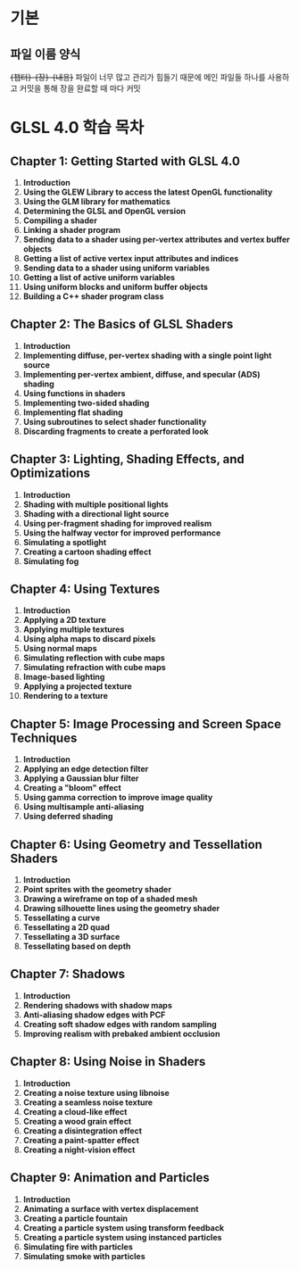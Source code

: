 # 기본
## 파일 이름 양식
~~{챕터}-{장}-{내용}~~
파일이 너무 많고 관리가 힘들기 때문에 메인 파일들 하나를 사용하고 커밋을 통해 장을 완료할 때 마다 커밋


# GLSL 4.0 학습 목차

## Chapter 1: Getting Started with GLSL 4.0
1. **Introduction**
2. **Using the GLEW Library to access the latest OpenGL functionality**
3. **Using the GLM library for mathematics**
4. **Determining the GLSL and OpenGL version**
5. **Compiling a shader**
6. **Linking a shader program**
7. **Sending data to a shader using per-vertex attributes and vertex buffer objects**
8. **Getting a list of active vertex input attributes and indices**
9. **Sending data to a shader using uniform variables**
10. **Getting a list of active uniform variables**
11. **Using uniform blocks and uniform buffer objects**
12. **Building a C++ shader program class**

## Chapter 2: The Basics of GLSL Shaders
1. **Introduction**
2. **Implementing diffuse, per-vertex shading with a single point light source**
3. **Implementing per-vertex ambient, diffuse, and specular (ADS) shading**
4. **Using functions in shaders**
5. **Implementing two-sided shading**
6. **Implementing flat shading**
7. **Using subroutines to select shader functionality**
8. **Discarding fragments to create a perforated look**

## Chapter 3: Lighting, Shading Effects, and Optimizations
1. **Introduction**
2. **Shading with multiple positional lights**
3. **Shading with a directional light source**
4. **Using per-fragment shading for improved realism**
5. **Using the halfway vector for improved performance**
6. **Simulating a spotlight**
7. **Creating a cartoon shading effect**
8. **Simulating fog**

## Chapter 4: Using Textures
1. **Introduction**
2. **Applying a 2D texture**
3. **Applying multiple textures**
4. **Using alpha maps to discard pixels**
5. **Using normal maps**
6. **Simulating reflection with cube maps**
7. **Simulating refraction with cube maps**
8. **Image-based lighting**
9. **Applying a projected texture**
10. **Rendering to a texture**

## Chapter 5: Image Processing and Screen Space Techniques
1. **Introduction**
2. **Applying an edge detection filter**
3. **Applying a Gaussian blur filter**
4. **Creating a "bloom" effect**
5. **Using gamma correction to improve image quality**
6. **Using multisample anti-aliasing**
7. **Using deferred shading**

## Chapter 6: Using Geometry and Tessellation Shaders
1. **Introduction**
2. **Point sprites with the geometry shader**
3. **Drawing a wireframe on top of a shaded mesh**
4. **Drawing silhouette lines using the geometry shader**
5. **Tessellating a curve**
6. **Tessellating a 2D quad**
7. **Tessellating a 3D surface**
8. **Tessellating based on depth**

## Chapter 7: Shadows
1. **Introduction**
2. **Rendering shadows with shadow maps**
3. **Anti-aliasing shadow edges with PCF**
4. **Creating soft shadow edges with random sampling**
5. **Improving realism with prebaked ambient occlusion**

## Chapter 8: Using Noise in Shaders
1. **Introduction**
2. **Creating a noise texture using libnoise**
3. **Creating a seamless noise texture**
4. **Creating a cloud-like effect**
5. **Creating a wood grain effect**
6. **Creating a disintegration effect**
7. **Creating a paint-spatter effect**
8. **Creating a night-vision effect**

## Chapter 9: Animation and Particles
1. **Introduction**
2. **Animating a surface with vertex displacement**
3. **Creating a particle fountain**
4. **Creating a particle system using transform feedback**
5. **Creating a particle system using instanced particles**
6. **Simulating fire with particles**
7. **Simulating smoke with particles**
